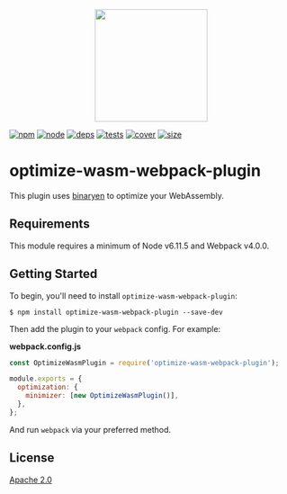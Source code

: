 <div align="center">
  <a href="https://github.com/webpack/webpack">
    <img width="200" height="200" src="https://webpack.js.org/assets/icon-square-big.svg">
  </a>
</div>

[![npm][npm]][npm-url]
[![node][node]][node-url]
[![deps][deps]][deps-url]
[![tests][tests]][tests-url]
[![cover][cover]][cover-url]
[![size][size]][size-url]

# optimize-wasm-webpack-plugin

This plugin uses [binaryen](https://github.com/WebAssembly/binaryen) to optimize your WebAssembly.

## Requirements

This module requires a minimum of Node v6.11.5 and Webpack v4.0.0.

## Getting Started

To begin, you'll need to install `optimize-wasm-webpack-plugin`:

```console
$ npm install optimize-wasm-webpack-plugin --save-dev
```

Then add the plugin to your `webpack` config. For example:

**webpack.config.js**

```js
const OptimizeWasmPlugin = require('optimize-wasm-webpack-plugin');

module.exports = {
  optimization: {
    minimizer: [new OptimizeWasmPlugin()],
  },
};
```

And run `webpack` via your preferred method.

## License

[Apache 2.0](./LICENSE)

[npm]: https://img.shields.io/npm/v/optimize-wasm-webpack-plugin.svg
[npm-url]: https://npmjs.com/package/optimize-wasm-webpack-plugin
[node]: https://img.shields.io/node/v/optimize-wasm-webpack-plugin.svg
[node-url]: https://nodejs.org
[deps]: https://david-dm.org/jlegrone/optimize-wasm-webpack-plugin.svg
[deps-url]: https://david-dm.org/jlegrone/optimize-wasm-webpack-plugin
[tests]: https://img.shields.io/travis/jlegrone/optimize-wasm-webpack-plugin.svg
[tests-url]: https://travis-ci.org/jlegrone/optimize-wasm-webpack-plugin
[cover]: https://codecov.io/gh/jlegrone/optimize-wasm-webpack-plugin/branch/master/graph/badge.svg
[cover-url]: https://codecov.io/gh/jlegrone/optimize-wasm-webpack-plugin
[size]: https://packagephobia.now.sh/badge?p=optimize-wasm-webpack-plugin
[size-url]: https://packagephobia.now.sh/result?p=optimize-wasm-webpack-plugin
